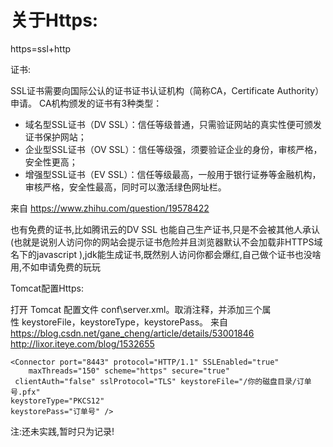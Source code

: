 # 关于Https:
https=ssl+http

证书:   

SSL证书需要向国际公认的证书证书认证机构（简称CA，Certificate Authority）申请。
CA机构颁发的证书有3种类型：

- 域名型SSL证书（DV SSL）：信任等级普通，只需验证网站的真实性便可颁发证书保护网站； 
- 企业型SSL证书（OV SSL）：信任等级强，须要验证企业的身份，审核严格，安全性更高；
- 增强型SSL证书（EV SSL）：信任等级最高，一般用于银行证券等金融机构，审核严格，安全性最高，同时可以激活绿色网址栏。

来自 <https://www.zhihu.com/question/19578422> 



也有免费的证书,比如腾讯云的DV SSL
也能自己生产证书,只是不会被其他人承认(也就是说别人访问你的网站会提示证书危险并且浏览器默认不会加载非HTTPS域名下的javascript ),jdk能生成证书,既然别人访问你都会爆红,自己做个证书也没啥用,不如申请免费的玩玩

Tomcat配置Https:   

打开 Tomcat 配置文件 conf\server.xml。取消注释，并添加三个属性 keystoreFile，keystoreType，keystorePass。
来自 <https://blog.csdn.net/gane_cheng/article/details/53001846> 
http://lixor.iteye.com/blog/1532655


```
<Connector port="8443" protocol="HTTP/1.1" SSLEnabled="true"
    maxThreads="150" scheme="https" secure="true"
 clientAuth="false" sslProtocol="TLS" keystoreFile="/你的磁盘目录/订单号.pfx"
keystoreType="PKCS12"
keystorePass="订单号" />
```


注:还未实践,暂时只为记录!
